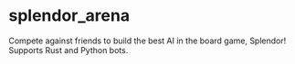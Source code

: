 # splendor_arena
Compete against friends to build the best AI in the board game, Splendor! Supports Rust and Python bots. 
